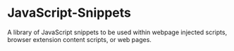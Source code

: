 # JavaScript-Snippets
A library of JavaScript snippets to be used within webpage injected scripts, browser extension content scripts, or web pages.
